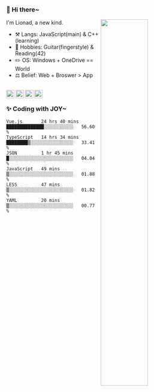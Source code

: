 ### 👋 Hi there~

[<img align="right" width="50%" src="https://github-readme-stats.vercel.app/api?username=Lionad-Morotar&show_icons=true">](https://metrics.lecoq.io/Lionad-Morotar?template=classic)

I'm Lionad, a new kind.

- ⚒️ Langs: JavaScript(main) & C++(learning)
- 🎨 Hobbies: Guitar(fingerstyle) & Reading(42)
- ✏️ OS: Windows + OneDrive == World
- ⚖️ Belief: Web + Broswer > App

<br />

<a href="https://www.lionad.art">
  <img align="left" alt="lionad-art" width="22px" src="https://cdn.jsdelivr.net/npm/simple-icons@3.1.0/icons/wordpress.svg" />
</a>
<a href="#1806234223">
  <img align="left" alt="1806234223" width="22px" src="https://cdn.jsdelivr.net/npm/simple-icons@3.1.0/icons/tencentqq.svg" />
</a>
<a href="https://www.zhihu.com/people/Lionad">
  <img align="left" alt="132yse" width="22px" src="https://cdn.jsdelivr.net/npm/simple-icons@3.1.0/icons/zhihu.svg" />
</a>
<a href="https://github.com/Lionad-Morotar">
  <img align="left" alt="yisar" width="22px" src="https://cdn.jsdelivr.net/npm/simple-icons@3.1.0/icons/github.svg" />
</a>

<br />

### ✨ Coding with JOY~

<!--START_SECTION:waka-->

```text
Vue.js       24 hrs 40 mins  ██████████████░░░░░░░░░░░   56.60 %
TypeScript   14 hrs 34 mins  ████████▒░░░░░░░░░░░░░░░░   33.41 %
JSON         1 hr 45 mins    █░░░░░░░░░░░░░░░░░░░░░░░░   04.04 %
JavaScript   49 mins         ▒░░░░░░░░░░░░░░░░░░░░░░░░   01.88 %
LESS         47 mins         ▒░░░░░░░░░░░░░░░░░░░░░░░░   01.82 %
YAML         20 mins         ▒░░░░░░░░░░░░░░░░░░░░░░░░   00.77 %
```

<!--END_SECTION:waka-->

